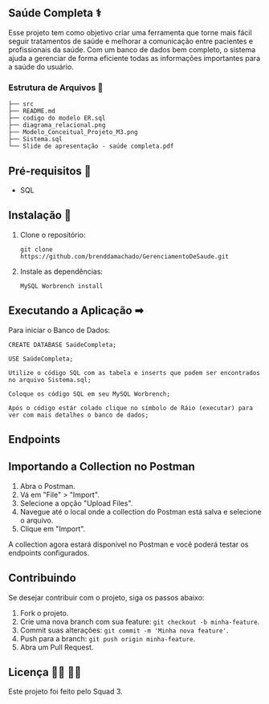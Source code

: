 ## Saúde Completa &#x2695;

Esse projeto tem como objetivo criar uma ferramenta que torne mais fácil seguir tratamentos de saúde e melhorar a comunicação entre pacientes e profissionais da saúde. Com um banco de dados bem completo, o sistema ajuda a gerenciar de forma eficiente todas as informações importantes para a saúde do usuário.

### Estrutura de Arquivos &#x1F4C4;

```
├── src
├── README.md
├── codigo do modelo ER.sql
├── diagrama_relacional.png
├── Modelo_Conceitual_Projeto_M3.png
├── Sistema.sql
└── Slide de apresentação - saúde completa.pdf
```

## Pré-requisitos &#x1F528; 

- SQL

## Instalação &#x1F527;

1. Clone o repositório:

   ```
   git clone https://github.com/brenddamachado/GerenciamentoDeSaude.git
   ```

2. Instale as dependências:

   ```
   MySQL Worbrench install 
   ```

## Executando a Aplicação &#x27A1;

Para iniciar o Banco de Dados:

```
CREATE DATABASE SaúdeCompleta; 
```

```
USE SaúdeCompleta; 
```

```
Utilize o código SQL com as tabela e inserts que podem ser encontrados no arquivo Sistema.sql; 
```

```
Coloque os código SQL em seu MySQL Worbrench; 
```

```
Após o código estár colado clique no símbolo de Ráio (executar) para ver com mais detalhes o banco de dados; 
```

## Endpoints

## Importando a Collection no Postman

1. Abra o Postman.
2. Vá em "File" > "Import".
3. Selecione a opção "Upload Files".
4. Navegue até o local onde a collection do Postman está salva e selecione o arquivo.
5. Clique em "Import".

A collection agora estará disponível no Postman e você poderá testar os endpoints configurados.

## Contribuindo

Se desejar contribuir com o projeto, siga os passos abaixo:

1. Fork o projeto.
2. Crie uma nova branch com sua feature: `git checkout -b minha-feature`.
3. Commit suas alterações: `git commit -m 'Minha nova feature'`.
4. Push para a branch: `git push origin minha-feature`.
5. Abra um Pull Request.

## Licença &#x1F469;&#x1F3FF; &#x1F468;&#x1F3FF;

Este projeto foi feito pelo Squad 3. 

